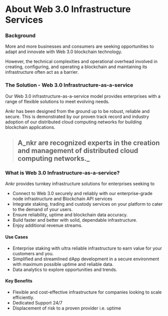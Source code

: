 # About Web 3.0 Infrastructure Services

### Background

More and more businesses and consumers are seeking opportunities to adapt and innovate with Web 3.0 blockchain technology.

However, the technical complexities and operational overhead involved in creating, configuring, and operating a blockchain and maintaining its infrastructure often act as a barrier.

### The Solution - Web 3.0 Infrastructure-as-a-service&#x20;

Our Web 3.0 infrastructure-as-a-service model provides enterprises with a range of flexible solutions to meet evolving needs.&#x20;

Ankr has been designed from the ground up to be robust, reliable and secure. This is demonstrated by our proven track record and industry adoption of our distributed cloud computing networks for building blockchain applications.&#x20;

> ## A_nkr are recognized experts in the creation and management of distributed cloud computing networks._&#x20;

### &#x20;**What is Web 3.0 Infrastructure-as-a-service?**

Ankr provides turnkey infrastructure solutions for enterprises seeking to

* Connect to Web 3.0 securely and reliably with our enterprise-grade node infrastructure and Blockchain API services&#x20;
* Integrate staking, trading and custody services on your platform to cater to the demand of your users.
* Ensure reliability, uptime and blockchain data accuracy.
* Build faster and better with solid, dependable infrastructure.&#x20;
* Enjoy additional revenue streams.

#### **Use Cases**

* Enterprise staking with ultra reliable infrastructure to earn value for your customers and you.
* Simplified and streamlined dApp development in a secure environment with maximum possible uptime and reliable data.
* Data analytics to explore opportunities and trends.

#### **Key Benefits**

* Flexible and cost-effective infrastructure for companies looking to scale efficiently.
* Dedicated Support 24/7
* Displacement of risk to a proven provider i.e. uptime

